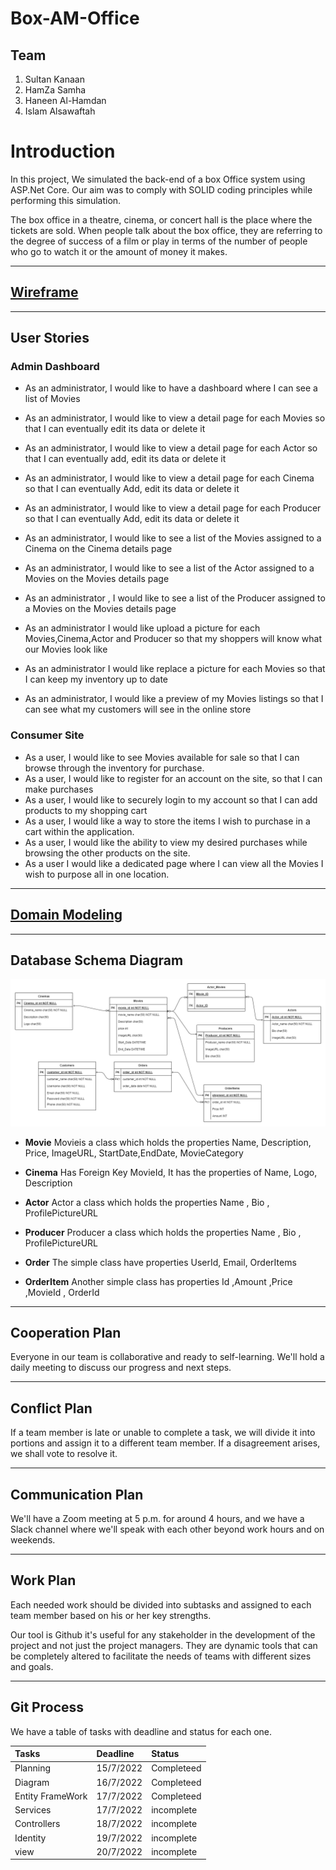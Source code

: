 # Box-AM-Office

## Team 

1. Sultan Kanaan 
2. HamZa Samha
3. Haneen Al-Hamdan
4. Islam Alsawaftah

# Introduction
In this project, We simulated the back-end of a box Office system using ASP.Net Core. Our aim was to comply with SOLID coding principles while performing this simulation.

The box office in a theatre, cinema, or concert hall is the place where the tickets are sold. When people talk about the box office, they are referring to the degree of success of a film or play in terms of the number of people who go to watch it or the amount of money it makes.

---

## [Wireframe]()


---

## User Stories

### Admin Dashboard

* As an administrator, I would like to have a dashboard where I can see a list of Movies

* As an administrator, I would like to view a detail page for each Movies so that I can eventually edit its data or delete it
*  As an administrator, I would like to view a detail page for each Actor so that I can eventually add, edit its data or delete it
*  As an administrator, I would like to view a detail page for each Cinema so that I can eventually Add, edit its data or delete it
*  As an administrator, I would like to view a detail page for each Producer so that I can eventually Add, edit its data or delete it

* As an administrator, I would like to see a list of the Movies assigned to a Cinema on the Cinema details page
* As an administrator, I would like to see a list of the Actor assigned to a Movies on the Movies details page
* As an administrator , I would like to see a list of the Producer assigned to a Movies on the Movies details page

* As an administrator I would like upload a picture for each Movies,Cinema,Actor and Producer  so that my shoppers will know what our Movies look like

* As an administrator I would like replace a picture for each Movies so that I can keep my inventory up to date
* As an administrator, I would like a preview of my Movies listings so that I can see what my customers will see in the online store

### Consumer Site

* As a user, I would like to see Movies available for sale so that I can browse through the inventory for purchase.
* As a user, I would like to register for an account on the site, so that I can make purchases
* As a user, I would like to securely login to my account so that I can add products to my shopping cart
* As a user, I would like a way to store the items I wish to purchase in a cart within the application.
* As a user, I would like the ability to view my desired purchases while browsing the other products on the site.
* As a user I would like a dedicated page where I can view all the Movies I wish to purpose all in one location.

---

## [Domain Modeling]()

---

## Database Schema Diagram
![images](./images/ERD.png)

* **Movie**
Movieis a class which holds the properties 
Name, Description, Price, ImageURL, StartDate,EndDate, MovieCategory

* **Cinema** 
Has Foreign Key MovieId, It has the properties of Name, Logo, Description
 
 * **Actor**
 Actor a class which holds the properties 
 Name , Bio , ProfilePictureURL

 * **Producer**
 Producer a class which holds the properties 
 Name , Bio , ProfilePictureURL
 
 
 * **Order** 
 The simple class have properties UserId, Email, OrderItems
 
 * **OrderItem** 
 Another simple class has properties  Id ,Amount ,Price ,MovieId , OrderId 



---

## Cooperation Plan
Everyone in our team is collaborative and ready to self-learning.
We'll hold a daily meeting to discuss our progress and next steps.

---

## Conflict Plan
If a team member is late or unable to complete a task, we will divide it into portions and assign it to a different team member.
If a disagreement arises, we shall vote to resolve it.

---

## Communication Plan
We'll have a Zoom meeting at 5 p.m. for around 4 hours, and we have a Slack channel where we'll speak with each other beyond work hours and on weekends.

---

## Work Plan
Each needed work should be divided into subtasks and assigned to each team member based on his or her key strengths.

Our tool is Github it's useful for any stakeholder in the development of the project and not just the project managers. They are dynamic tools that can be completely altered to facilitate the needs of teams with different sizes and goals.

---

## Git Process
We have a table of tasks with deadline and status for each one.

| Tasks | Deadline | Status | 
|:-|:-|:-| 
| Planning | 15/7/2022 | Completeed |
| Diagram | 16/7/2022 | Completeed | 
| Entity FrameWork | 17/7/2022 | Completeed | 
| Services | 17/7/2022 | incomplete | 
| Controllers | 18/7/2022 | incomplete | 
| Identity | 19/7/2022 | incomplete | 
| view | 20/7/2022 | incomplete | 
